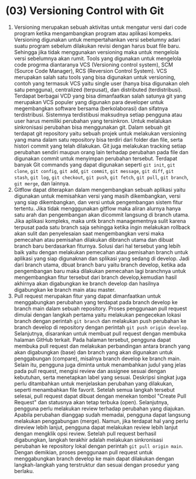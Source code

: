 # (03) Versioning Control with Git

1. Versioning merupakan sebuah aktivitas untuk mengatur versi dari code program ketika mengambangkan program atau aplikasi kompeks. Versioning digunakan untuk mempertahankan versi sebelumny adari suatu program sebelum dilakukan revisi dengan harus buat file baru. Sehingga jika tidak menggunakan versioning maka untuk mengelola versi sebelumnya akan rumit. Tools yang digunakan untuk mengelola code progrma diantaranya VCS (Versioning control system), SCM (Source Code  Manager), RCS (Reversion Control System). VCS merupakan salah satu tools yang bisa digunakan untuk versioning, contoh yang termasuk VCS yaitu single user (hanya bisa digunakan oleh satu pengguna), centralized (terpusat), dan distributed (terdistribusi). Terdapat berbagai VCD yang bisa dimanfaatkan salah satunya git yang merupakan VCS populer yang digunakn para developer untuk megembangkan software bersama (berkolaborasi) dan sifatnya terdistribusi. Sistemnya terdistibusi maksudnya setiap pengguna atau user harus memiliki perubahan yang tersinkron. Untuk melalukan sinkronisasi perubahan bisa menggunakan git. Dalam sebuah git terdapat git repository yaitu sebuah projek untuk melakukan versioning yang mana dalam satu repository bisa terdiri dari folder dan file, serta histori commit yang telah dilakukan. Git juga melakukan tracking setiap perubahan sendiri maupun orang lain terhadap perubahan pada file dan digunakan commit untuk menyimpan perubahan tersebut. Terdapat banyak Git commands yang dapat digunakan seperti `git init`, `git clone`, `git config`, `git add`, `git commit`, `git message`, `git diff`, `git stash`, `git log`, `git checkout`, `git push`, `git fetch`, `git pull`, `git branch`, `git merge`, dan lainnya.
2. Gitflow dapat diterapkan dalam mengembangkan sebuah aplikasi yaitu digunakan untuk memisahkan versi yang masih dikembangkan, versi yang siap dikembangkan, dan versi untuk pengembangan sistem fitur tertentu. Jika tidak mengggunakan gitflow maka aliran alurnya hanya satu arah dan pengembangan akan dicommit langsung di branch utama. Jika aplikasi kompleks, maka untk branch managementnya sulit karena terpusat pada satu branch saja sehingga ketika ingin melakukan rollback akan sulit dan penyelesaian saat mengembangkan versi maka pemecahan atau pemisahan dilakukan dibranch utama dan dibuat branch baru berdasarkan fiturnya. Solusi dari hal tersebut yang lebih baik yaitu dengan melakukan pemecahan atau pemisahan branch untuk aplikasi yang siap digunaknan dan splikasi yang sedang di develop. Jadi dari branch utama, dbuat branch baru yaitu branch develop, ketika ada pengembangan baru maka dilakukan pemecahan lagi branchnya untuk mengembangkan fitur tersebut dari branch develop,kemudian hasil akhirnya akan digabungkan ke branch develop dan hasilnya digabungkan ke branch main atau master.
3. Pull request merupakan fitur yang dapat dimanfaatkan untuk menggabungkan perubahan yang terdapat pada branch develop ke branch main dalam sebuah repository. Proses penggunaan pull request dimulai dengan langkah pertama yaitu melakukan pengecekan lokasi branch dengan perintah `git branch` dan melakukan push perubahan ke branch develop di repository dengan perintah `git push origin develop`. Selanjutnya, disarankan untuk membuat pull request dengan membuka halaman GitHub terkait. Pada halaman tersebut, pengguna dapat membuka pull request dan melakukan perbandingan antara branch yang akan digabungkan (base) dan branch yang akan digunakan untuk penggabungan (compare), misalnya branch develop ke branch main. Selain itu, pengguna juga diminta untuk menambahkan judul yang jelas pada pull request, mengisi review dan assignee sesuai dengan kebutuhan, serta menetapkan label yang sesuai. Deskripsi singkat juga perlu ditambahkan untuk menjelaskan perubahan yang dilakukan, seperti menambahkan file favorit. Setelah semua langkah tersebut selesai, pull request dapat dibuat dengan menekan tombol "Create Pull Request" dan statusnya akan tetap terbuka (open). Selanjutnya, pengguna perlu melakukan review terhadap perubahan yang diajukan. Apabila perubahan dianggap sudah memadai, pengguna dapat langsung melakukan penggabungan (merge). Namun, jika terdapat hal yang perlu direview lebih lanjut, pengguna dapat melakukan review lebih lanjut dengan mengklik opsi review. Setelah pull request berhasil digabungkan, langkah terakhir adalah melakukan sinkronisasi perubahan ke repository lokal dengan perintah `git pull origin main`. Dengan demikian, proses penggunaan pull request untuk menggabungkan branch develop ke main dapat dilakukan dengan langkah-langkah yang terstruktur dan sesuai dengan prosedur yang berlaku.